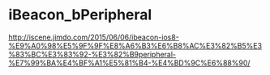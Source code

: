 # iBeacon_bPeripheral

http://iscene.jimdo.com/2015/06/06/ibeacon-ios8-%E9%A0%98%E5%9F%9F%E8%A6%B3%E6%B8%AC%E3%82%B5%E3%83%BC%E3%83%92-%E3%82%B9peripheral-%E7%99%BA%E4%BF%A1%E5%81%B4-%E4%BD%9C%E6%88%90/
